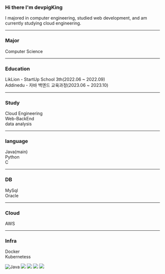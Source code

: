 ### Hi there I'm devpigKing

I majored in computer engineering, studied web development, and am currently studying cloud engineering.

------------------------------------------------------------------------------------------------------------------------------------------

### Major

Computer Science

---

### Education

LikLion - StartUp School 3th(2022.06 ~ 2022.09)
<br>
Addinedu - 자바 백엔드 교육과정(2023.06 ~ 2023.10)

---

### Study

Cloud Engineering
<br>
Web-BackEnd
<br>
data analysis

--- 

### language

Java(main)
<br>
Python
<br>
C

---

### DB

MySql
<br>
Oracle

--- 

### Cloud

AWS

---

### Infra

Docker
<br>
Kubernetess




<img alt="Java" src ="https://img.shields.io/badge/Java-007396.svg?&style=for-the-badge&logo=Java&logoColor=white"/> <img src="https://img.shields.io/badge/html5-E34F26?style=for-the-badge&logo=html5&logoColor=white"> <img src="https://img.shields.io/badge/css-1572B6?style=for-the-badge&logo=css3&logoColor=white"> <img src="https://img.shields.io/badge/javascript-F7DF1E?style=for-the-badge&logo=javascript&logoColor=black"> <img src="https://img.shields.io/badge/spring-6DB33F?style=for-the-badge&logo=spring&logoColor=white"> 





<!--
**devpigKing/devpigKing** is a ✨ _special_ ✨ repository because its `README.md` (this file) appears on your GitHub profile.

Here are some ideas to get you started:

- 🔭 I’m currently working on ...
- 🌱 I’m currently learning ...
- 👯 I’m looking to collaborate on ...
- 🤔 I’m looking for help with ...
- 💬 Ask me about ...
- 📫 How to reach me: ...
- 😄 Pronouns: ...
- ⚡ Fun fact: ...
-->

